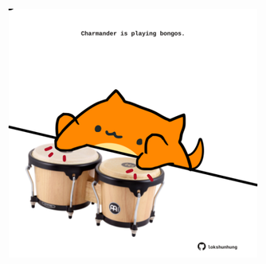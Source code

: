 <!-- built at 07/02/2024, 13:00:38 UTC -->
<p align="center">
  <img width="500" height="500" src="./ReadmeImage.svg">
</p>
